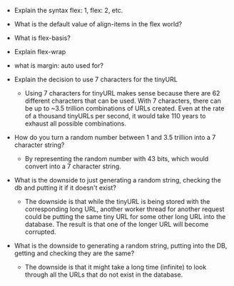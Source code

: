 - Explain the syntax flex: 1, flex: 2, etc.


- What is the default value of align-items in the flex world?


- What is flex-basis?


- Explain flex-wrap


- what is margin: auto used for?


- Explain the decision to use 7 characters for the tinyURL
  - Using 7 characters for tinyURL makes sense because there are 62 different characters that can be used. With 7 characters, there can be up to ~3.5 trillion combinations of URLs created. Even at the rate of a thousand tinyURLs per second, it would take 110 years to exhaust all possible combinations.


- How do you turn a random number between 1 and 3.5 trillion into a 7 character string?
  - By representing the random number with 43 bits, which would convert into a 7 character string.


- What is the downside to just generating a random string, checking the db and putting it if it doesn't exist?
  - The downside is that while the tinyURL is being stored with the corresponding long URL, another worker thread for another request could be putting the same tiny URL for some other long URL into the database. The result is that one of the longer URL will become corrupted.


- What is the downside to generating a random string, putting into the DB, getting and checking they are the same?
  - The downside is that it might take a long time (infinite) to look through all the URLs that do not exist in the database.
